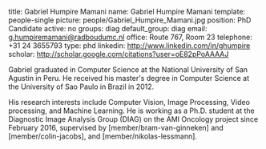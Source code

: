 title: Gabriel Humpire Mamani
name: Gabriel Humpire Mamani
template: people-single
picture: people/Gabriel_Humpire_Mamani.jpg
position: PhD Candidate
active: no
groups: diag
default_group: diag
email: g.humpiremamani@radboudumc.nl
office: Route 767, Room 23
telephone: +31 24 3655793
type: phd
linkedin: http://www.linkedin.com/in/ghumpire
scholar: http://scholar.google.com/citations?user=oE82pPoAAAAJ

Gabriel graduated in Computer Science at the National University of San Agustin in Peru. He received his master's degree in Computer Science at the University of Sao Paulo in Brazil in 2012.

His research interests include Computer Vision, Image Processing, Video processing, and Machine Learning. He is working as a Ph.D. student at the Diagnostic Image Analysis Group (DIAG) on the AMI Oncology project since February 2016, supervised by [member/bram-van-ginneken] and [member/colin-jacobs], and [member/nikolas-lessmann].
